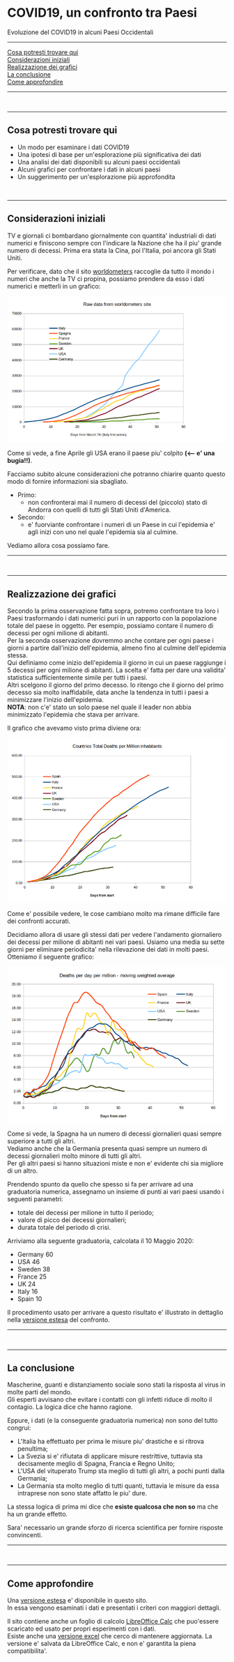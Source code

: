 # COVID19, un confronto tra Paesi

Evoluzione del COVID19 in alcuni Paesi Occidentali
<br />  

----

[Cosa potresti trovare qui](./short.README.italiano.md#Cosa-potresti-trovare-qui)  
[Considerazioni iniziali](./short.README.italiano.md#considerazioni-iniziali)  
[Realizzazione dei grafici](./short.README.italiano.md#realizzazione-dei-grafici)  
[La conclusione](./short.README.italiano.md#la-conclusione)  
[Come approfondire](./short.README.italiano.md#come-approfondire)  
  
----
   
<br />

----  

Cosa potresti trovare qui
----  

* Un modo per esaminare i dati COVID19
* Una ipotesi di base per un'esplorazione più significativa dei dati
* Una analisi dei dati disponibili su alcuni paesi occidentali
* Alcuni grafici per confrontare i dati in alcuni paesi
* Un suggerimento per un'esplorazione più approfondita
 <br />

----

Considerazioni iniziali
----

TV e giornali ci bombardano giornalmente con quantita' industriali di dati numerici e finiscono sempre con l'indicare la Nazione che ha il piu' grande numero di decessi.
Prima era stata la Cina, poi l'Italia, poi ancora gli Stati Uniti.  

Per verificare, dato che il sito [worldometers](https://www.worldometers.info/coronavirus/#countries) raccoglie da tutto il mondo i numeri che anche la TV ci propina, possiamo prendere da esso i dati numerici e metterli in un grafico:

<img src="https://github.com/fpirri/covid19/raw/master/history/images/archive/2020-04-28%20Total%20Deaths%20raw%20data.png">

Come si vede, a fine Aprile gli USA erano il paese piu' colpito **(<-- e' una bugia!!)**.

Facciamo subito alcune considerazioni che potranno chiarire quanto questo modo di fornire informazioni sia sbagliato.  

* Primo:
    * non confronterai mai il numero di decessi del (piccolo) stato di Andorra con quelli di tutti gli Stati Uniti d'America.  
* Secondo:
    * e' fuorviante confrontare i numeri di un Paese in cui l'epidemia e' agli inizi con uno nel quale l'epidemia sia al culmine.  

Vediamo allora cosa possiamo fare.
  
----
   
<br />

----  

Realizzazione dei grafici
----

Secondo la prima osservazione fatta sopra, potremo confrontare tra loro i Paesi trasformando i dati numerici puri in un rapporto con la popolazione totale del paese in oggetto. Per esempio, possiamo contare il numero di decessi per ogni milione di abitanti.  
Per la seconda osservazione dovremmo anche contare per ogni paese i giorni a partire  dall'inizio dell'epidemia, almeno fino al culmine dell'epidemia stessa.  
Qui definiamo come inizio dell'epidemia il giorno in cui un paese raggiunge i 5 decessi per ogni milione di abitanti.
La scelta e' fatta per dare una validita' statistica sufficientemente simile per tutti i paesi.  
Altri scelgono il giorno del primo decesso. Io ritengo che il giorno del primo decesso sia molto inaffidabile, data anche la tendenza in tutti i paesi a minimizzare l'inizio dell'epidemia.  
**NOTA**: non c'e' stato un solo paese nel quale il leader non abbia minimizzato l'epidemia che stava per arrivare.  

Il grafico che avevamo visto prima diviene ora:

<img src="https://github.com/fpirri/covid19/raw/master/history/images/archive/2020-04-28%20Countries%20Total%20Deaths%20per%20Million.png">
  
Come e' possibile vedere, le cose cambiano molto ma rimane difficile fare dei confronti accurati.  

Decidiamo allora di usare gli stessi dati per vedere l'andamento giornaliero dei decessi per milione di abitanti nei vari paesi.
Usiamo una media su sette giorni per eliminare periodicita' nella rilevazione dei dati in molti paesi.  
Otteniamo il seguente grafico:  

<img src="https://github.com/fpirri/covid19/raw/master/history/images/archive/2020-04-28%20Countries%20Daily%20Deaths%20per%20Million.wma.all.png">

Come si vede, la Spagna ha un numero di decessi giornalieri quasi sempre superiore a tutti gli altri.  
Vediamo anche che la Germania presenta quasi sempre un numero di decessi giornalieri molto minore di tutti gli altri.  
Per gli altri paesi si hanno situazioni miste e non e' evidente chi sia migliore di un altro.  

Prendendo spunto da quello che spesso si fa per arrivare ad una graduatoria numerica, assegnamo un insieme di punti ai vari paesi usando i seguenti parametri:  
- totale dei decessi per milione in tutto il periodo;
- valore di picco dei decessi giornalieri;
- durata totale del periodo di crisi.
  
Arriviamo alla seguente graduatoria, calcolata il 10 Maggio 2020:  
*    Germany   60
*    USA      46
*    Sweden   38
*    France    25
*    UK      24
*    Italy     16
*    Spain     10
 
 Il procedimento usato per arrivare a questo risultato e' illustrato in dettaglio nella [versione estesa](./README.italiano.md) del confronto.  
 
----
   
<br />

----  

La conclusione
----

Mascherine, guanti e distanziamento sociale sono stati la risposta al virus in molte parti del mondo.  
Gli esperti avvisano che evitare i contatti con gli infetti riduce di molto il contagio. La logica dice che hanno ragione.  

Eppure, i dati (e la conseguente graduatoria numerica) non sono del tutto congrui:
* L'Italia ha effettuato per prima le misure piu' drastiche e si ritrova penultima;
* La Svezia si e' rifiutata di applicare misure restrittive, tuttavia sta decisamente meglio di Spagna, Francia e Regno Unito;
* L'USA del vituperato Trump sta meglio di tutti gli altri, a pochi punti dalla Germania;
* La Germania sta molto meglio di tutti quanti, tuttavia le misure da essa intraprese non sono state affatto le piu' dure.

La stessa logica di prima mi dice che **esiste qualcosa che non so** ma che ha un grande effetto.  

Sara' necessario un grande sforzo di ricerca scientifica per fornire risposte convincenti.


----
   
<br />

----  

Come approfondire
----

Una [versione estesa](./README.italiano.md) e' disponibile in questo sito.  
In essa vengono esaminati i dati e presentati i criteri con maggiori dettagli.

Il sito contiene anche un foglio di calcolo [LibreOffice Calc](https://github.com/fpirri/covid19/raw/master/covid19%20evaluation.ods) che puo'essere scaricato ed usato per propri esperimenti con i dati.  
Esiste anche una  [versione excel](https://github.com/fpirri/covid19/raw/master/history/last/covid19%20evaluation.xlsx) che cerco di mantenere aggiornata.
La versione e' salvata da LibreOffice Calc, e non e' garantita la piena compatibilita'.  

